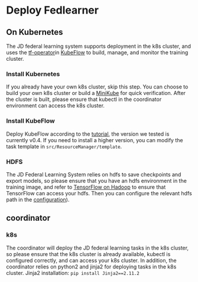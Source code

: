 # Deploy Fedlearner
## On Kubernetes
The JD federal learning system supports deployment in the k8s cluster, and uses the [tf-operator](https://github.com/kubeflow/tf-operator)in [KubeFlow](https://www.kubeflow.org/) to build, manage, and monitor the training cluster.
### Install Kubernetes
If you already have your own k8s cluster, skip this step.
You can choose to build your own k8s cluster or build a [MiniKube](https://kubernetes.io/docs/tasks/tools/install-minikube/) for quick verification. After the cluster is built, please ensure that kubectl in the coordinator environment can access the k8s cluster.
### Install KubeFlow
Deploy KubeFlow according to the [tutorial](https://www.kubeflow.org/docs/started/getting-started/), the version we tested is currently v0.4. If you need to install a higher version, you can modify the task template in `src/ResourceManager/template`.
### HDFS
The JD Federal Learning System relies on hdfs to save checkpoints and export models, so please ensure that you have an hdfs environment in the training image, and refer to [TensorFlow on Hadoop](https://github.com/tensorflow/examples/blob/master/community/en/docs/deploy/hadoop.md) to ensure that TensorFlow can access your hdfs. Then you can configure the relevant hdfs path in the [configuration](https://git.jd.com/ads-conversion/9nfl_opensource/tree/resource_manager/conf/ResourceManager)).
## coordinator
### k8s
The coordinator will deploy the JD federal learning tasks in the k8s cluster, so please ensure that the k8s cluster is already available, kubectl is configured correctly, and can access your k8s cluster.
In addition, the coordinator relies on python2 and jinja2 for deploying tasks in the k8s cluster. Jinja2 installation:
`pip install Jinja2==2.11.2`